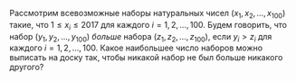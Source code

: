 Рассмотрим всевозможные наборы натуральных чисел $(x_1,x_2, \ldots,x_{100})$ такие, что $1 \le x_i \le 2017$ для каждого $i =1, 2, \ldots, 100$. Будем говорить, что набор $(y_1,y_2, \ldots,y_{100})$ *больше* набора $(z_1,z_2, \ldots,z_{100})$, если $y_i  >  z_i$ для каждого $i =1, 2, \ldots, 100$. Какое наибольшее число наборов можно выписать на доску так, чтобы никакой набор не был больше никакого другого?
